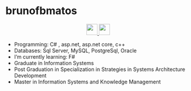 # brunofbmatos
 

<p align="center">
<a href="https://www.linkedin.com/in/bruno-fabricio-braga-matos-914b7120/" target="_blank" rel="nofollow, noreferrer, noopener, external"><img  src="https://simpleicons.org/icons/linkedin.svg" height="30px" >
<a href="https://twitter.com/brunofbmatos" target="_blank" rel="nofollow, noreferrer, noopener, external"><img  src="https://simpleicons.org/icons/twitter.svg" height="30px" ></a>
</p>

- Programming: C# , asp.net, asp.net core, c++
- Databases: Sql Server, MySQL, PostgreSql, Oracle
- I’m currently learning: F#
- Graduate in Information Systems
- Post Graduation in Specialization in Strategies in Systems Architecture Development
- Master in Information Systems and Knowledge Management 
<br>
